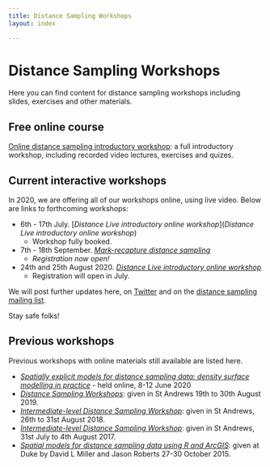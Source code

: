 ```yaml
---
title: Distance Sampling Workshops
layout: index

---
```


# Distance Sampling Workshops

Here you can find content for distance sampling workshops including slides, exercises and other materials.

## Free online course

[Online distance sampling introductory workshop](online-course): a full introductory workshop, including recorded video lectures, exercises and quizes.


## Current interactive workshops

In 2020, we are offering all of our workshops online, using live video.  Below are links to forthcoming workshops:

- 6th - 17th July.  [*Distance Live introductory online workshop*](*Distance Live introductory online workshop*)
  - Workshop fully booked.
- 7th - 18th September. [*Mark-recapture distance sampling*](https://www.creem.st-andrews.ac.uk/mark-recapture-distance-sampling-workshop/)
  - _Registration now open!_
- 24th and 25th August 2020.  [*Distance Live introductory online workshop*](https://www.creem.st-andrews.ac.uk/distance-live-online-workshops/)
  - Registration will open in July.

We will post further updates here, on [Twitter](http://twitter.com/distancesamp) and on the [distance sampling mailing list](https://groups.google.com/forum/#!forum/distance-sampling).

Stay safe folks!


## Previous workshops

Previous workshops with online materials still available are listed here.

- [*Spatially explicit models for distance sampling data: density surface modelling in practice*](http://workshops.distancesampling.org/online-dsm-2020/) - held online, 8-12 June 2020
- [*Distance Sampling Workshops*](standrews-2019): given in St Andrews 19th to 30th August 2019.
- [*Intermediate-level Distance Sampling Workshop*](stand-intermed-2018): given in St Andrews, 26th to 31st August 2018.
- [*Intermediate-level Distance Sampling Workshop*](stand-intermed-2017): given in St Andrews, 31st July to 4th August 2017.
- [*Spatial models for distance sampling data using R and ArcGIS*](duke-spatial-2015): given at Duke by David L Miller and Jason Roberts 27-30 October 2015.

